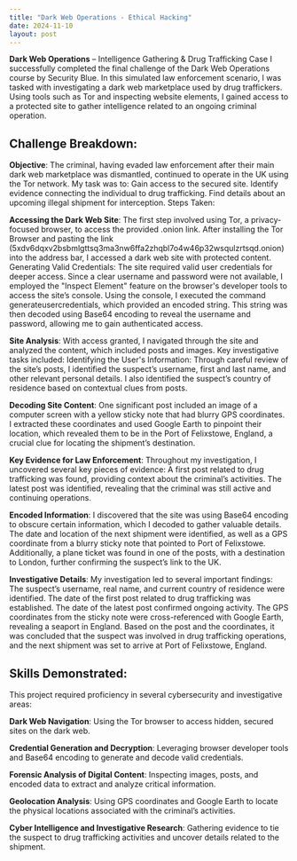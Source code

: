 ```yaml
---
title: "Dark Web Operations - Ethical Hacking"
date: 2024-11-10
layout: post
---
```

**Dark Web Operations** – Intelligence Gathering & Drug Trafficking Case I successfully completed the final challenge of the Dark Web Operations course by Security Blue. In this simulated law enforcement scenario, I was tasked with investigating a dark web marketplace used by drug traffickers. Using tools such as Tor and inspecting website elements, I gained access to a protected site to gather intelligence related to an ongoing criminal operation.

## Challenge Breakdown:

**Objective**: The criminal, having evaded law enforcement after their main dark web marketplace was dismantled, continued to operate in the UK using the Tor network. My task was to: Gain access to the secured site. Identify evidence connecting the individual to drug trafficking. Find details about an upcoming illegal shipment for interception. Steps Taken:

**Accessing the Dark Web Site**: The first step involved using Tor, a privacy-focused browser, to access the provided .onion link. After installing the Tor Browser and pasting the link (5xdv6dqxv2bsbmlgttsq3ma3nw6ffa2zhqbl7o4w46p32wsqulzrtsqd.onion) into the address bar, I accessed a dark web site with protected content. Generating Valid Credentials: The site required valid user credentials for deeper access. Since a clear username and password were not available, I employed the "Inspect Element" feature on the browser's developer tools to access the site’s console. Using the console, I executed the command generateusercredentials, which provided an encoded string. This string was then decoded using Base64 encoding to reveal the username and password, allowing me to gain authenticated access.

**Site Analysis**: With access granted, I navigated through the site and analyzed the content, which included posts and images. Key investigative tasks included: Identifying the User's Information: Through careful review of the site’s posts, I identified the suspect’s username, first and last name, and other relevant personal details. I also identified the suspect’s country of residence based on contextual clues from posts.

**Decoding Site Content**: One significant post included an image of a computer screen with a yellow sticky note that had blurry GPS coordinates. I extracted these coordinates and used Google Earth to pinpoint their location, which revealed them to be in the Port of Felixstowe, England, a crucial clue for locating the shipment’s destination.

**Key Evidence for Law Enforcement**: Throughout my investigation, I uncovered several key pieces of evidence: A first post related to drug trafficking was found, providing context about the criminal’s activities. The latest post was identified, revealing that the criminal was still active and continuing operations.

**Encoded Information**: I discovered that the site was using Base64 encoding to obscure certain information, which I decoded to gather valuable details. The date and location of the next shipment were identified, as well as a GPS coordinate from a blurry sticky note that pointed to Port of Felixstowe. Additionally, a plane ticket was found in one of the posts, with a destination to London, further confirming the suspect’s link to the UK.

**Investigative Details**: My investigation led to several important findings: The suspect’s username, real name, and current country of residence were identified. The date of the first post related to drug trafficking was established. The date of the latest post confirmed ongoing activity. The GPS coordinates from the sticky note were cross-referenced with Google Earth, revealing a seaport in England. Based on the post and the coordinates, it was concluded that the suspect was involved in drug trafficking operations, and the next shipment was set to arrive at Port of Felixstowe, England.

## Skills Demonstrated:

This project required proficiency in several cybersecurity and investigative areas:

**Dark Web Navigation**: Using the Tor browser to access hidden, secured sites on the dark web.

**Credential Generation and Decryption**: Leveraging browser developer tools and Base64 encoding to generate and decode valid credentials.

**Forensic Analysis of Digital Content**: Inspecting images, posts, and encoded data to extract and analyze critical information.

**Geolocation Analysis**: Using GPS coordinates and Google Earth to locate the physical locations associated with the criminal’s activities.

**Cyber Intelligence and Investigative Research**: Gathering evidence to tie the suspect to drug trafficking activities and uncover details related to the shipment.

